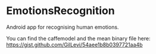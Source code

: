 # EmotionsRecognition
Android app for recognising human emotions.

You can find the caffemodel and the mean binary file here:
https://gist.github.com/GilLevi/54aee1b8b0397721aa4b

